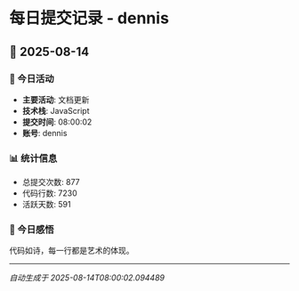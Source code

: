 # 每日提交记录 - dennis

## 📅 2025-08-14

### 🎯 今日活动
- **主要活动**: 文档更新
- **技术栈**: JavaScript
- **提交时间**: 08:00:02
- **账号**: dennis

### 📊 统计信息
- 总提交次数: 877
- 代码行数: 7230
- 活跃天数: 591

### 💭 今日感悟
代码如诗，每一行都是艺术的体现。

---
*自动生成于 2025-08-14T08:00:02.094489*
